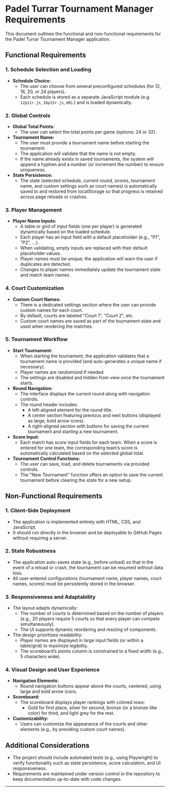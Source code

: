 # Padel Turrar Tournament Manager Requirements

This document outlines the functional and non-functional requirements for the Padel Turrar Tournament Manager application.

## Functional Requirements

### 1. Schedule Selection and Loading
- **Schedule Choice:**  
  - The user can choose from several preconfigured schedules (for 12, 16, 20, or 24 players).
  - Each schedule is stored as a separate JavaScript module (e.g. `12p11r.js`, `16p15r.js`, etc.) and is loaded dynamically.
  
### 2. Global Controls
- **Global Total Points:**  
  - The user can select the total points per game (options: 24 or 32).
- **Tournament Name:**  
  - The user must provide a tournament name before starting the tournament.
  - The application will validate that the name is not empty.
  - If the name already exists in saved tournaments, the system will append a hyphen and a number (or increment the number) to ensure uniqueness.
- **State Persistence:**  
  - The state (selected schedule, current round, scores, tournament name, and custom settings such as court names) is automatically saved to and restored from localStorage so that progress is retained across page reloads or crashes.

### 3. Player Management
- **Player Name Inputs:**  
  - A table or grid of input fields (one per player) is generated dynamically based on the loaded schedule.
  - Each player has an input field with a default placeholder (e.g., "P1", "P2", ...).
  - When validating, empty inputs are replaced with their default placeholder values.
  - Player names must be unique; the application will warn the user if duplicates are detected.
  - Changes to player names immediately update the tournament state and match team names.

### 4. Court Customization
- **Custom Court Names:**  
  - There is a dedicated settings section where the user can provide custom names for each court.
  - By default, courts are labeled "Court 1", "Court 2", etc.
  - Custom court names are saved as part of the tournament state and used when rendering the matches.

### 5. Tournament Workflow
- **Start Tournament:**  
  - When starting the tournament, the application validates that a tournament name is provided (and auto-generates a unique name if necessary).
  - Player names are randomized if needed.
  - The settings are disabled and hidden from view once the tournament starts.
- **Round Navigation:**  
  - The interface displays the current round along with navigation controls.
  - The round header includes:
    - A left-aligned element for the round title.
    - A center section featuring previous and next buttons (displayed as large, bold arrow icons).
    - A right-aligned section with buttons for saving the current tournament and starting a new tournament.
- **Score Input:**  
  - Each match has score input fields for each team. When a score is entered for one team, the corresponding team’s score is automatically calculated based on the selected global total.
- **Tournament Control Functions:**  
  - The user can save, load, and delete tournaments via provided controls.
  - The "New Tournament" function offers an option to save the current tournament before clearing the state for a new setup.

## Non-Functional Requirements

### 1. Client-Side Deployment
- The application is implemented entirely with HTML, CSS, and JavaScript.
- It should run directly in the browser and be deployable to GitHub Pages without requiring a server.

### 2. State Robustness
- The application auto-saves state (e.g., before unload) so that in the event of a reload or crash, the tournament can be resumed without data loss.
- All user-entered configurations (tournament name, player names, court names, scores) must be persistently stored in the browser.

### 3. Responsiveness and Adaptability
- The layout adapts dynamically:
  - The number of courts is determined based on the number of players (e.g., 20 players require 5 courts so that every player can compete simultaneously).
  - The UI supports dynamic reordering and resizing of components.
- The design prioritizes readability:
  - Player names are displayed in large input fields (or within a table/grid) to maximize legibility.
  - The scoreboard’s points column is constrained to a fixed width (e.g., 5 characters wide).

### 4. Visual Design and User Experience
- **Navigation Elements:**  
  - Round navigation buttons appear above the courts, centered, using large and bold arrow icons.
- **Scoreboard:**  
  - The scoreboard displays player rankings with colored rows:
    - Gold for first place, silver for second, bronze (or a bronze-like color) for third, and light grey for the rest.
- **Customizability:**  
  - Users can customize the appearance of the courts and other elements (e.g., by providing custom court names).

## Additional Considerations
- The project should include automated tests (e.g., using Playwright) to verify functionality such as state persistence, score calculation, and UI responsiveness.
- Requirements are maintained under version control in the repository to keep documentation up-to-date with code changes.

---

